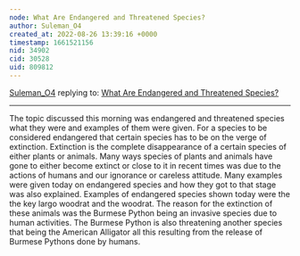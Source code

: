 ```yaml
---
node: What Are Endangered and Threatened Species? 
author: Suleman_O4
created_at: 2022-08-26 13:39:16 +0000
timestamp: 1661521156
nid: 34902
cid: 30528
uid: 809812
---
```




[Suleman_O4](../profile/Suleman_O4) replying to: [What Are Endangered and Threatened Species? ](../notes/TheChessGym/08-26-2022/what-are-endangered-and-threatened-species)

----
The topic discussed this morning was endangered and threatened species what they were and examples of them were given. For a species to be considered endangered that certain species has to be on the verge of extinction. Extinction is the complete disappearance of a certain species of either plants or animals. Many ways species of plants and animals have gone to either become extinct or close to it in recent times was due to the actions of humans and our ignorance or careless attitude. 
Many examples were given today on endangered species and how they got to that stage was also explained. Examples of endangered species  shown today were the the key largo woodrat and the woodrat. The reason for the extinction of these animals was the Burmese Python being an invasive species due to human activities. The Burmese Python is also threatening another species that being the American Alligator all this resulting from the release of Burmese Pythons done by humans.